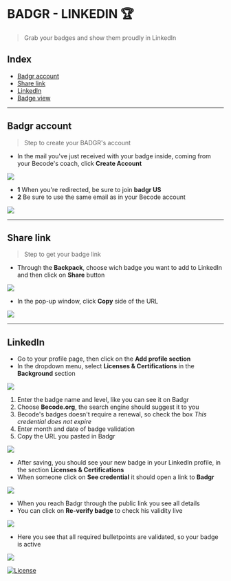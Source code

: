 # BADGR - LINKEDIN :trophy:
> Grab your badges and show them proudly in LinkedIn

##  Index

-   [Badgr account](#badgr-account)
-   [Share link](#share-link)
-   [LinkedIn](#linkedin)
-   [Badge view](#badge-view)

--- 

## Badgr account
>   Step to create your BADGR's account

*   In the mail you've just received with your badge inside, coming from your Becode's coach, click **Create Account**

![](screen-1.png)


*   **1** When you're redirected, be sure to join **badgr US**
*   **2** Be sure to use the same email as in your Becode account

![](screen-2.png)


---


## Share link
>   Step to get your badge link

*   Through the **Backpack**, choose wich badge you want to add to LinkedIn and then click on **Share** button

![](screen-3.png)

*   In the pop-up window, click **Copy** side of the URL

![](screen-4.png)


--- 

## LinkedIn

*   Go to your profile page, then click on the **Add profile section**
*   In the dropdown menu, select **Licenses & Certifications** in the **Background** section

![](screen-5.png)

1.  Enter the badge name and level, like you can see it on Badgr
2.  Choose **Becode.org**, the search engine should suggest it to you
3.  Becode's badges doesn't require a renewal, so check the box *This credential does not expire*
4.  Enter month and date of badge validation
5.  Copy the URL you pasted in Badgr

![](screen-6.png)

*   After saving, you should see your new badge in your LinkedIn profile, in the section **Licenses & Certifications**
*   When someone click on **See credential** it should open a link to **Badgr**

![](screen-7.png)

*   When you reach Badgr through the public link you see all details
*   You can click on **Re-verify badge** to check his validity live

![](screen-8.png)

*   Here you see that all required bulletpoints are validated, so your badge is active

![](screen-9.png)







[![License](http://img.shields.io/:license-mit-blue.svg?style=flat-square)](http://badges.mit-license.org)
